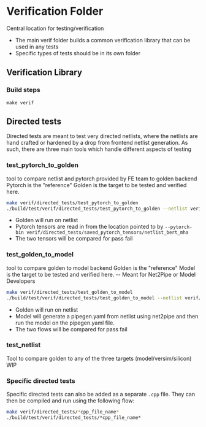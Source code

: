 # Verification Folder
Central location for testing/verification 

- The main verif folder builds a common verification library that can be used in any tests
- Specific types of tests should be in its own folder

## Verification Library

### Build steps
`make verif`

## Directed tests
Directed tests are meant to test very directed netlists, where the netlists are hand crafted or hardened by a drop from frontend netlist generation. 
As such, there are three main tools which handle different aspects of testing
### test_pytorch_to_golden
tool to compare netlist and pytorch provided by FE team to golden backend
Pytorch is the "reference"
Golden is the target to be tested and verified here. 
```sh
make verif/directed_tests/test_pytorch_to_golden
./build/test/verif/directed_tests/test_pytorch_to_golden --netlist verif/directed_tests/netlist_bert_mha.yaml --pytorch-bin verif/directed_tests/saved_pytorch_tensors/netlist_bert_mha --num-loops 2
```
- Golden will run on netlist
- Pytorch tensors are read in from the location pointed to by `--pytorch-bin verif/directed_tests/saved_pytorch_tensors/netlist_bert_mha`
- The two tensors will be compared for pass fail
   
### test_golden_to_model
tool to compare golden to model backend
Golden is the "reference"
Model is the target to be tested and verified here. -- Meant for Net2Pipe or Model Developers
```sh
make verif/directed_tests/test_golden_to_model
./build/test/verif/directed_tests/test_golden_to_model --netlist verif/directed_tests/netlist_unary_pipes.yaml
```
- Golden will run on netlist
- Model will generate a pipegen.yaml from netlist using net2pipe and then run the model on the pipegen.yaml file.
- The two flows will be compared for pass fail

### test_netlist
Tool to compare golden to any of the three targets (model/versim/silicon)
WIP

### Specific directed tests

Specific directed tests can also be added as a separate `.cpp` file.  They can then be compiled and run using the following flow:
```sh
make verif/directed_tests/*cpp_file_name*
./build/test/verif/directed_tests/*cpp_file_name*
```
